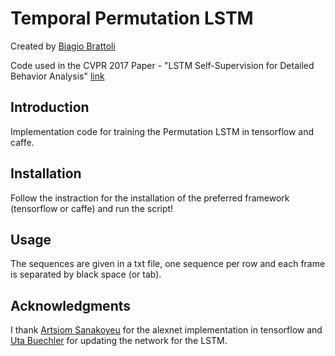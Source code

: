 # Temporal Permutation LSTM
Created by [Biagio Brattoli](https://bbrattoli.github.io/homepage/)

Code used in the CVPR 2017 Paper - "LSTM Self-Supervision for Detailed Behavior Analysis" [link]()

## Introduction

Implementation code for training the Permutation LSTM in tensorflow and caffe. 

## Installation

Follow the instraction for the installation of the preferred framework (tensorflow or caffe) and run the script!

## Usage

The sequences are given in a txt file, one sequence per row and each frame is separated by black space (or tab).

## Acknowledgments

I thank [Artsiom Sanakoyeu](https://github.com/asanakoy/) for the alexnet implementation in tensorflow and [Uta Buechler](https://utabuechler.github.io/homepage/) for updating the network for the LSTM.

